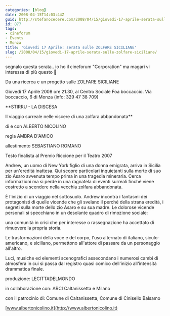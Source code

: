 ```yaml
---
categories: [blog]
date: 2008-04-15T14:03:44Z
guid: http://stefanocecere.com/2008/04/15/giovedi-17-aprile-serata-sulle-zolfare-siciliane/
id: 877
tags:
- cineforum
- Events
- Monza
title: 'Giovedi 17 Aprile: serata sulle ZOLFARE SICILIANE'
slug: /2008/04/15/giovedi-17-aprile-serata-sulle-zolfare-siciliane/
---
```


segnalo questa serata.. io ho il cineforum "Corporation" ma magari vi interessa di più questo 🙂

Da una ricerca e un progetto sulle ZOLFARE SICILIANE
  
Giovedi 17 Aprile 2008 ore 21.30, al Centro Sociale Foa boccaccio. Via boccaccio, 6 di Monza (info: 329 47 38 709)

**STIRRU - LA DISCESA
  
Il viaggio surreale nelle viscere di una zolfara abbandonata**

di e con ALBERTO NICOLINO
  
regia AMBRA D'AMICO
  
allestimento SEBASTIANO ROMANO

Testo finalista al Premio Riccione per il Teatro 2007

Andrew, un uomo di New York figlio di una donna emigrata, arriva in Sicilia per un'eredità inattesa. Qui scopre particolari inquietanti sulla morte di suo zio Asaro avvenuta tempo prima in una tragedia mineraria. Cerca informazioni ma si perde in una ragnatela di eventi surreali finché viene costretto a scendere nella vecchia zolfara abbandonata.
  
È l'inizio di un viaggio nel sottosuolo. Andrew incontra i fantasmi dei protagonisti di quelle vicende che gli svelano il perché della strana eredità, i segreti sulla morte dello zio Asaro e su sua madre. Le dolorose vicende personali si specchiano in un desolante quadro di rimozione sociale:
  
una comunità in crisi che per interesse o rassegnazione ha accettato di rimuovere la propria storia.
  
Le trasformazioni della voce e del corpo, l'uso alternato di italiano, siculo-americano, e siciliano, permettono all'attore di passare da un personaggio all'altro.
  
Luci, musiche ed elementi scenografici assecondano i numerosi cambi di atmosfera in cui si passa dal registro quasi comico dell'inizio all'intensità drammatica finale.

produzione: LECITTADELMONDO
  
in collaborazione con: ARCI Caltanissetta e Milano
  
con il patrocinio di: Comune di Caltanissetta, Comune di Cinisello Balsamo

[www.albertonicolino.it](http://www.albertonicolino.it)